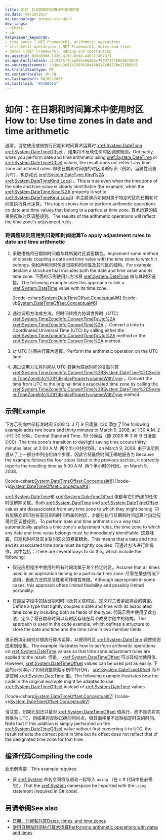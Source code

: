 ```yaml
---
title: 如何：在日期和时间算术中使用时区
ms.date: 04/10/2017
ms.technology: dotnet-standard
dev_langs:
- csharp
- vb
helpviewer_keywords:
- time zones [.NET Framework], arithmetic operations
- arithmetic operations [.NET Framework], dates and times
- dates [.NET Framework], adding and subtracting
ms.assetid: 83dd898d-1338-415d-8cd6-445377ab7871
ms.openlocfilehash: af19145f7caa9dbe8630ae7593734769e98720d0
ms.sourcegitcommit: 33deec3e814238fb18a49b2a7e89278e27888291
ms.translationtype: MT
ms.contentlocale: zh-CN
ms.lasthandoff: 06/02/2020
ms.locfileid: "84280915"
---
```

# <a name="how-to-use-time-zones-in-date-and-time-arithmetic"></a><span data-ttu-id="c90e9-102">如何：在日期和时间算术中使用时区</span><span class="sxs-lookup"><span data-stu-id="c90e9-102">How to: Use time zones in date and time arithmetic</span></span>

<span data-ttu-id="c90e9-103">通常，当您使用或值执行日期和时间算术运算时 <xref:System.DateTime> <xref:System.DateTimeOffset> ，结果将不反映任何时区调整规则。</span><span class="sxs-lookup"><span data-stu-id="c90e9-103">Ordinarily, when you perform date and time arithmetic using <xref:System.DateTime> or <xref:System.DateTimeOffset> values, the result does not reflect any time zone adjustment rules.</span></span> <span data-ttu-id="c90e9-104">即使日期和时间值的时区清晰标识（例如，当属性设置为时），也是如此 <xref:System.DateTime.Kind%2A> <xref:System.DateTimeKind.Local> 。</span><span class="sxs-lookup"><span data-stu-id="c90e9-104">This is true even when the time zone of the date and time value is clearly identifiable (for example, when the <xref:System.DateTime.Kind%2A> property is set to <xref:System.DateTimeKind.Local>).</span></span> <span data-ttu-id="c90e9-105">本主题演示如何对属于特定时区的日期和时间值执行算术运算。</span><span class="sxs-lookup"><span data-stu-id="c90e9-105">This topic shows how to perform arithmetic operations on date and time values that belong to a particular time zone.</span></span> <span data-ttu-id="c90e9-106">算术运算的结果将反映时区调整规则。</span><span class="sxs-lookup"><span data-stu-id="c90e9-106">The results of the arithmetic operations will reflect the time zone's adjustment rules.</span></span>

### <a name="to-apply-adjustment-rules-to-date-and-time-arithmetic"></a><span data-ttu-id="c90e9-107">将调整规则应用到日期和时间运算</span><span class="sxs-lookup"><span data-stu-id="c90e9-107">To apply adjustment rules to date and time arithmetic</span></span>

1. <span data-ttu-id="c90e9-108">采取措施将日期和时间值与其所属时区紧密耦合。</span><span class="sxs-lookup"><span data-stu-id="c90e9-108">Implement some method of closely coupling a date and time value with the time zone to which it belongs.</span></span> <span data-ttu-id="c90e9-109">例如声明同时包含日期和时间值及其时区的结构。</span><span class="sxs-lookup"><span data-stu-id="c90e9-109">For example, declare a structure that includes both the date and time value and its time zone.</span></span> <span data-ttu-id="c90e9-110">下面的示例使用此方法将 <xref:System.DateTime> 值与其时区链接。</span><span class="sxs-lookup"><span data-stu-id="c90e9-110">The following example uses this approach to link a <xref:System.DateTime> value with its time zone.</span></span>

   [!code-csharp[System.DateTimeOffset.Conceptual#6](../../../samples/snippets/csharp/VS_Snippets_CLR_System/system.DateTimeOffset.Conceptual/cs/Conceptual6.cs#6)]
   [!code-vb[System.DateTimeOffset.Conceptual#6](../../../samples/snippets/visualbasic/VS_Snippets_CLR_System/system.DateTimeOffset.Conceptual/vb/Conceptual6.vb#6)]

2. <span data-ttu-id="c90e9-111">通过调用方法或方法，将时间转换为协调世界时（UTC） <xref:System.TimeZoneInfo.ConvertTimeToUtc%2A> <xref:System.TimeZoneInfo.ConvertTime%2A> 。</span><span class="sxs-lookup"><span data-stu-id="c90e9-111">Convert a time to Coordinated Universal Time (UTC) by calling either the <xref:System.TimeZoneInfo.ConvertTimeToUtc%2A> method or the <xref:System.TimeZoneInfo.ConvertTime%2A> method.</span></span>

3. <span data-ttu-id="c90e9-112">对 UTC 时间执行算术运算。</span><span class="sxs-lookup"><span data-stu-id="c90e9-112">Perform the arithmetic operation on the UTC time.</span></span>

4. <span data-ttu-id="c90e9-113">通过调用方法将时间从 UTC 转换为原始时间的关联时区 <xref:System.TimeZoneInfo.ConvertTime%28System.DateTime%2CSystem.TimeZoneInfo%29?displayProperty=nameWithType> 。</span><span class="sxs-lookup"><span data-stu-id="c90e9-113">Convert the time from UTC to the original time's associated time zone by calling the <xref:System.TimeZoneInfo.ConvertTime%28System.DateTime%2CSystem.TimeZoneInfo%29?displayProperty=nameWithType> method.</span></span>

## <a name="example"></a><span data-ttu-id="c90e9-114">示例</span><span class="sxs-lookup"><span data-stu-id="c90e9-114">Example</span></span>

<span data-ttu-id="c90e9-115">下方示例向中部标准时间 2008 年 3 月 9 日凌晨 1:30 添加了</span><span class="sxs-lookup"><span data-stu-id="c90e9-115">The following example adds two hours and thirty minutes to March 9, 2008, at 1:30 A.M.</span></span> <span data-ttu-id="c90e9-116">2 小时 30 分钟。</span><span class="sxs-lookup"><span data-stu-id="c90e9-116">Central Standard Time.</span></span> <span data-ttu-id="c90e9-117">30 分钟后（即 2008 年 3 月 9 日凌晨 2:00）</span><span class="sxs-lookup"><span data-stu-id="c90e9-117">The time zone's transition to daylight saving time occurs thirty minutes later, at 2:00 A.M.</span></span> <span data-ttu-id="c90e9-118">两个半小时的代码。</span><span class="sxs-lookup"><span data-stu-id="c90e9-118">on March 9, 2008.</span></span> <span data-ttu-id="c90e9-119">由于该示例遵从了上一部分中列出的四个步骤，因此它将最终时间正确地报告为 </span><span class="sxs-lookup"><span data-stu-id="c90e9-119">Because the example follows the four steps listed in the previous section, it correctly reports the resulting time as 5:00 A.M.</span></span> <span data-ttu-id="c90e9-120">两个半小时的代码。</span><span class="sxs-lookup"><span data-stu-id="c90e9-120">on March 9, 2008.</span></span>

[!code-csharp[System.DateTimeOffset.Conceptual#8](../../../samples/snippets/csharp/VS_Snippets_CLR_System/system.DateTimeOffset.Conceptual/cs/Conceptual8.cs#8)]
[!code-vb[System.DateTimeOffset.Conceptual#8](../../../samples/snippets/visualbasic/VS_Snippets_CLR_System/system.DateTimeOffset.Conceptual/vb/Conceptual8.vb#8)]

<span data-ttu-id="c90e9-121"><xref:System.DateTime>和 <xref:System.DateTimeOffset> 值都与它们所属的任何时区解除关联。</span><span class="sxs-lookup"><span data-stu-id="c90e9-121">Both <xref:System.DateTime> and <xref:System.DateTimeOffset> values are disassociated from any time zone to which they might belong.</span></span> <span data-ttu-id="c90e9-122">只有能够立即识别任意日期和时间所属的时区，才能在执行日期和时间运算时自动应用时区调整规则。</span><span class="sxs-lookup"><span data-stu-id="c90e9-122">To perform date and time arithmetic in a way that automatically applies a time zone's adjustment rules, the time zone to which any date and time value belongs must be immediately identifiable.</span></span> <span data-ttu-id="c90e9-123">这意味着，日期和时间及其关联时区必须紧密耦合。</span><span class="sxs-lookup"><span data-stu-id="c90e9-123">This means that a date and time and its associated time zone must be tightly coupled.</span></span> <span data-ttu-id="c90e9-124">可通过方法进行此操作，其中包括：</span><span class="sxs-lookup"><span data-stu-id="c90e9-124">There are several ways to do this, which include the following:</span></span>

- <span data-ttu-id="c90e9-125">假设应用程序中使用的所有时间均属于某个特定时区。</span><span class="sxs-lookup"><span data-stu-id="c90e9-125">Assume that all times used in an application belong to a particular time zone.</span></span> <span data-ttu-id="c90e9-126">尽管在某些情况下适用，但此方法的灵活性和可移植性有限。</span><span class="sxs-lookup"><span data-stu-id="c90e9-126">Although appropriate in some cases, this approach offers limited flexibility and possibly limited portability.</span></span>

- <span data-ttu-id="c90e9-127">在类型字段中包括日期和时间及其关联时区，定义将二者紧密耦合的类型。</span><span class="sxs-lookup"><span data-stu-id="c90e9-127">Define a type that tightly couples a date and time with its associated time zone by including both as fields of the type.</span></span> <span data-ttu-id="c90e9-128">代码示例中使用了此方法，定义了将日期和时间以及时区存储在两个成员字段中的结构。</span><span class="sxs-lookup"><span data-stu-id="c90e9-128">This approach is used in the code example, which defines a structure to store the date and time and the time zone in two member fields.</span></span>

<span data-ttu-id="c90e9-129">该示例演示如何对值执行算术运算，以便将时区 <xref:System.DateTime> 调整规则应用到结果。</span><span class="sxs-lookup"><span data-stu-id="c90e9-129">The example illustrates how to perform arithmetic operations on <xref:System.DateTime> values so that time zone adjustment rules are applied to the result.</span></span> <span data-ttu-id="c90e9-130">但是， <xref:System.DateTimeOffset> 可以轻松地使用值。</span><span class="sxs-lookup"><span data-stu-id="c90e9-130">However, <xref:System.DateTimeOffset> values can be used just as easily.</span></span> <span data-ttu-id="c90e9-131">下面的示例演示了如何调整原始示例中的代码， <xref:System.DateTimeOffset> 而不是使用 <xref:System.DateTime> 值。</span><span class="sxs-lookup"><span data-stu-id="c90e9-131">The following example illustrates how the code in the original example might be adapted to use <xref:System.DateTimeOffset> instead of <xref:System.DateTime> values.</span></span>

[!code-csharp[System.DateTimeOffset.Conceptual#7](../../../samples/snippets/csharp/VS_Snippets_CLR_System/system.DateTimeOffset.Conceptual/cs/Conceptual6.cs#7)]
[!code-vb[System.DateTimeOffset.Conceptual#7](../../../samples/snippets/visualbasic/VS_Snippets_CLR_System/system.DateTimeOffset.Conceptual/vb/Conceptual6.vb#7)]

<span data-ttu-id="c90e9-132">请注意，如果此加法只是对 <xref:System.DateTimeOffset> 值执行，而不是先将其转换为 UTC，则结果将反映正确的时间点，但其偏移量不反映指定时区的时间。</span><span class="sxs-lookup"><span data-stu-id="c90e9-132">Note that if this addition is simply performed on the <xref:System.DateTimeOffset> value without first converting it to UTC, the result reflects the correct point in time but its offset does not reflect that of the designated time zone for that time.</span></span>

## <a name="compiling-the-code"></a><span data-ttu-id="c90e9-133">编译代码</span><span class="sxs-lookup"><span data-stu-id="c90e9-133">Compiling the code</span></span>

<span data-ttu-id="c90e9-134">此示例需要：</span><span class="sxs-lookup"><span data-stu-id="c90e9-134">This example requires:</span></span>

- <span data-ttu-id="c90e9-135">该 <xref:System> 命名空间将与语句一起导入 `using` （在 c # 代码中是必需的）。</span><span class="sxs-lookup"><span data-stu-id="c90e9-135">That the <xref:System> namespace be imported with the `using` statement (required in C# code).</span></span>

## <a name="see-also"></a><span data-ttu-id="c90e9-136">另请参阅</span><span class="sxs-lookup"><span data-stu-id="c90e9-136">See also</span></span>

- [<span data-ttu-id="c90e9-137">日期、时间和时区</span><span class="sxs-lookup"><span data-stu-id="c90e9-137">Dates, times, and time zones</span></span>](index.md)
- [<span data-ttu-id="c90e9-138">使用日期和时间执行算术运算</span><span class="sxs-lookup"><span data-stu-id="c90e9-138">Performing arithmetic operations with dates and times</span></span>](performing-arithmetic-operations.md)
